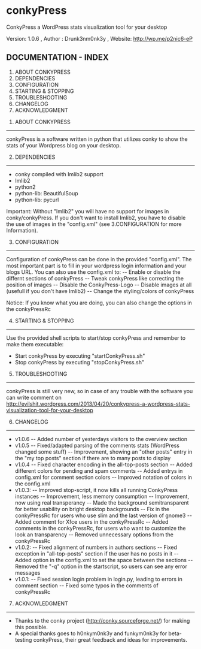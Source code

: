 conkyPress
==========
ConkyPress a WordPress stats visualization tool for your desktop

Version: 1.0.6 , 
Author : Drunk3nm0nk3y , 
Website: http://wp.me/p2nic6-eP

DOCUMENTATION - INDEX
---------------------
1) ABOUT CONKYPRESS
2) DEPENDENCIES
3) CONFIGURATION
4) STARTING & STOPPING
5) TROUBLESHOOTING
6) CHANGELOG
7) ACKNOWLEDGMENT

1. ABOUT CONKYPRESS
---------------------
conkyPress is a software written in python that utilizes conky 
to show the stats of your Wordpress blog on your desktop.

2. DEPENDENCIES
---------------------
- conky compiled with Imlib2 support
- Imlib2
- python2
- python-lib: BeautifulSoup
- python-lib: pycurl

Important: Without "Imlib2" you will have no support for 
images in conky/conkyPress. If you don't want to install Imlib2,
you have to disable the use of images in the "config.xml"
(see 3.CONFIGURATION for more Information).

3. CONFIGURATION
---------------------
Configuration of conkyPress can be done in the provided "config.xml".
The most important part is to fill in your wordpress login information 
and your blogs URL. You can also use the config.xml to: 
-- Enable or disable the differnt sections of conkyPress
-- Tweak conkyPress like correcting the position of images
-- Disable the ConkyPress-Logo
-- Disable images at all (usefull if you don't have Imlib2)
-- Change the styling/colors of conkyPress

Notice: If you know what you are doing, you can also change the 
options in the conkyPressRc

4. STARTING & STOPPING
---------------------
Use the provided shell scripts to start/stop conkyPress 
and remember to make them executable: 
- Start conkyPress by executing "startConkyPress.sh" 
- Stop conkyPress by executing "stopConkyPress.sh"

5. TROUBLESHOOTING
---------------------
conkyPress is still very new, so in case of any trouble with the software 
you can write comment on 
http://evilshit.wordpress.com/2013/04/20/conkypress-a-wordpress-stats-visualization-tool-for-your-desktop

6. CHANGELOG
---------------------
* v1.0.6
-- Added number of yesterdays visitors to the overview section
* v1.0.5
-- Fixed/adapted parsing of the comments stats (WordPress changed some stuff)
-- Improvement, showing an "other posts" entry in the "my top posts" section if there are to many posts to display
* v1.0.4
-- Fixed character encoding in the all-top-posts section
-- Added different colors for pending and spam comments
-- Added entrys in config.xml for comment section colors
-- Improved notation of colors in the config.xml
* v1.0.3:
-- Improved stop-script, it now kills all running ConkyPress instances
-- Improvement, less memory consumption
-- Improvement, now using real transperancy
-- Made the background semitransparent for better usability on bright desktop backgrounds
-- Fix in the conkyPressRc for users who use slim and the last version of gnome3
-- Added comment for Xfce users in the conkyPressRc
-- Added comments in the conkyPressRc, for users who want to customize the look an transparency
-- Removed unnecessary options from the conkyPressRc
* v1.0.2: 
-- Fixed alignment of numbers in authors sections
-- Fixed exception in "all-top-posts" section if the user has no posts in it
-- Added option in the config.xml to set the space between the sections 
-- Removed the "-q" option in the startscript, so users can see any error messages
* v1.0.1: 
-- Fixed session login problem in login.py, leading to errors in comment section
-- Fixed some typos in the comments of conkyPressRc

7. ACKNOWLEDGMENT
---------------------
- Thanks to the conky project (http://conky.sourceforge.net/) 
for making this possible.
- A special thanks goes to h0nkym0nk3y and funkym0nk3y 
for beta-testing conkyPress, their great feedback and ideas for improvements.


